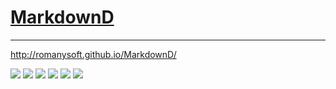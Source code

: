 # [MarkdownD](http://romanysoft.github.io/MarkdownD/)


---
http://romanysoft.github.io/MarkdownD/

![](http://romanysoft.github.io/MarkdownD/images/screens/common/c1.png)
![](http://romanysoft.github.io/MarkdownD/images/screens/common/c2.png)
![](http://romanysoft.github.io/MarkdownD/images/screens/common/c3.png)
![](http://romanysoft.github.io/MarkdownD/images/screens/common/c4.png)
![](http://romanysoft.github.io/MarkdownD/images/screens/common/c5.png)
![](http://romanysoft.github.io/MarkdownD/images/screens/common/c6.png)
